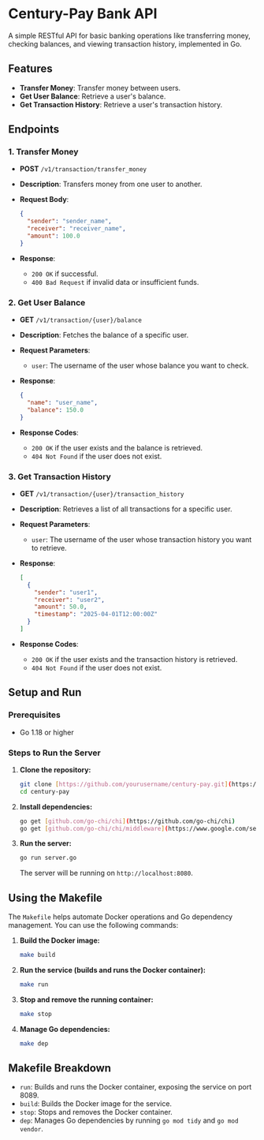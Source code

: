 # Century-Pay Bank API

A simple RESTful API for basic banking operations like transferring money, checking balances, and viewing transaction history, implemented in Go.

## Features

-   **Transfer Money**: Transfer money between users.
-   **Get User Balance**: Retrieve a user's balance.
-   **Get Transaction History**: Retrieve a user's transaction history.

## Endpoints

### 1.  **Transfer Money**

-   **POST** `/v1/transaction/transfer_money`
-   **Description**: Transfers money from one user to another.
-   **Request Body**:

    ```json
    {
      "sender": "sender_name",
      "receiver": "receiver_name",
      "amount": 100.0
    }
    ```

-   **Response**:
    -   `200 OK` if successful.
    -   `400 Bad Request` if invalid data or insufficient funds.

### 2.  **Get User Balance**

-   **GET** `/v1/transaction/{user}/balance`
-   **Description**: Fetches the balance of a specific user.
-   **Request Parameters**:
    -   `user`: The username of the user whose balance you want to check.
-   **Response**:

    ```json
    {
      "name": "user_name",
      "balance": 150.0
    }
    ```

-   **Response Codes**:
    -   `200 OK` if the user exists and the balance is retrieved.
    -   `404 Not Found` if the user does not exist.

### 3.  **Get Transaction History**

-   **GET** `/v1/transaction/{user}/transaction_history`
-   **Description**: Retrieves a list of all transactions for a specific user.
-   **Request Parameters**:
    -   `user`: The username of the user whose transaction history you want to retrieve.
-   **Response**:

    ```json
    [
      {
        "sender": "user1",
        "receiver": "user2",
        "amount": 50.0,
        "timestamp": "2025-04-01T12:00:00Z"
      }
    ]
    ```

-   **Response Codes**:
    -   `200 OK` if the user exists and the transaction history is retrieved.
    -   `404 Not Found` if the user does not exist.

## Setup and Run

### Prerequisites

-   Go 1.18 or higher

### Steps to Run the Server

1.  **Clone the repository:**

    ```bash
    git clone [https://github.com/yourusername/century-pay.git](https://github.com/yourusername/century-pay.git)
    cd century-pay
    ```

2.  **Install dependencies:**

    ```bash
    go get [github.com/go-chi/chi](https://github.com/go-chi/chi)
    go get [github.com/go-chi/chi/middleware](https://www.google.com/search?q=https://github.com/go-chi/chi/middleware)
    ```

3.  **Run the server:**

    ```bash
    go run server.go
    ```

    The server will be running on `http://localhost:8080`.

## Using the Makefile

The `Makefile` helps automate Docker operations and Go dependency management. You can use the following commands:

1.  **Build the Docker image:**

    ```bash
    make build
    ```

2.  **Run the service (builds and runs the Docker container):**

    ```bash
    make run
    ```

3.  **Stop and remove the running container:**

    ```bash
    make stop
    ```

4.  **Manage Go dependencies:**

    ```bash
    make dep
    ```

## Makefile Breakdown

-   `run`: Builds and runs the Docker container, exposing the service on port 8089.
-   `build`: Builds the Docker image for the service.
-   `stop`: Stops and removes the Docker container.
-   `dep`: Manages Go dependencies by running `go mod tidy` and `go mod vendor`.


